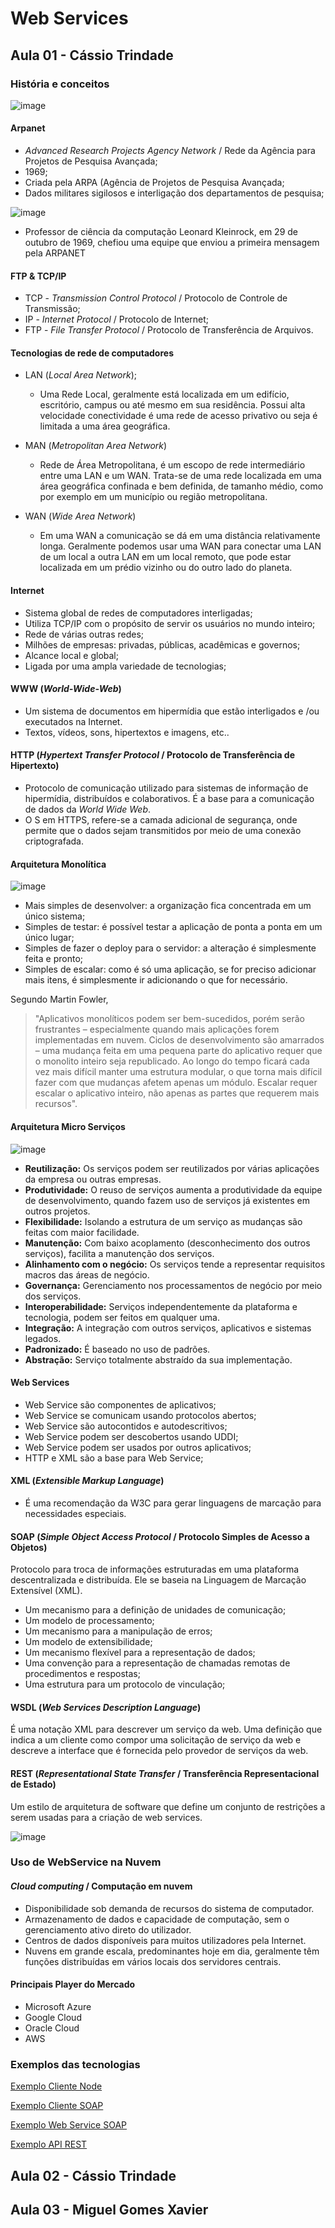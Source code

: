 # Web Services

## Aula 01 - Cássio Trindade

### História e conceitos

![image](https://github.com/jpcmf/GraduateProgram-FullStack-2023/assets/1216136/47f46325-9e58-4710-aa6d-c3f1d43fd194)

#### Arpanet
- _Advanced Research Projects Agency Network_ / Rede da Agência para Projetos de Pesquisa Avançada;
- 1969;
- Criada pela ARPA (Agência de Projetos de Pesquisa Avançada;
- Dados militares sigilosos e interligação dos departamentos de pesquisa;

![image](https://github.com/jpcmf/GraduateProgram-FullStack-2023/assets/1216136/27f700b3-92be-42c3-b492-4ed6ba2ed9ad)

- Professor de ciência da computação Leonard Kleinrock, em 29 de outubro de 1969, chefiou uma equipe que enviou a primeira mensagem pela ARPANET

#### FTP & TCP/IP
- TCP - _Transmission Control Protocol_ / Protocolo de Controle de Transmissão;
- IP - _Internet Protocol_ / Protocolo de Internet;
- FTP - _File Transfer Protocol_ / Protocolo de Transferência de Arquivos.

#### Tecnologias de rede de computadores

- LAN (_Local Area Network_);
  - Uma Rede Local, geralmente está localizada em um edifício, escritório, campus ou até mesmo em sua residência. Possui alta velocidade conectividade é uma rede de acesso privativo ou seja é limitada a uma área geográfica.
 
- MAN (_Metropolitan Area Network_)
  - Rede de Área Metropolitana, é um escopo de rede intermediário entre uma LAN e um WAN. Trata-se de uma rede localizada em uma área geográfica confinada e bem definida, de tamanho médio, como por exemplo em um município ou região metropolitana.
 
- WAN (_Wide Area Network_)
  - Em uma WAN a comunicação se dá em uma distância relativamente longa. Geralmente podemos usar uma WAN para conectar uma LAN de um local a outra LAN em um local remoto, que pode estar localizada em um prédio vizinho ou do outro lado do planeta.
 
#### Internet
- Sistema global de redes de computadores interligadas;
- Utiliza TCP/IP com o propósito de servir os usuários no mundo inteiro;
- Rede de várias outras redes;
- Milhões de empresas: privadas, públicas, acadêmicas e governos;
- Alcance local e global;
- Ligada por uma ampla variedade de tecnologias;

#### WWW (_World-Wide-Web_)
- Um sistema de documentos em hipermídia que estão interligados e /ou executados na Internet.
- Textos, vídeos, sons, hipertextos e imagens, etc..

#### HTTP (_**Hypertext Transfer Protocol**_ / **Protocolo de Transferência de Hipertexto**)
- Protocolo de comunicação utilizado para sistemas de informação de hipermídia, distribuídos e colaborativos. É a base para a comunicação de dados da _World Wide Web_.
- O S em HTTPS, refere-se a camada adicional de segurança, onde permite que o dados sejam transmitidos por meio de uma conexão criptografada.

#### Arquitetura Monolítica

![image](https://github.com/jpcmf/GraduateProgram-FullStack-2023/assets/1216136/8c7ba619-91e7-47aa-bdf7-9ab81de92726)

- Mais simples de desenvolver: a organização fica concentrada em um único sistema;
- Simples de testar: é possível testar a aplicação de ponta a ponta em um único lugar;
- Simples de fazer o deploy para o servidor: a alteração é simplesmente feita e pronto;
- Simples de escalar: como é só uma aplicação, se for preciso adicionar mais itens, é simplesmente ir adicionando o que for necessário.

Segundo Martin Fowler,
> "Aplicativos monolíticos podem ser bem-sucedidos, porém serão frustrantes – especialmente quando mais aplicações forem implementadas em nuvem. Ciclos de desenvolvimento são amarrados – uma mudança feita em uma pequena parte do aplicativo requer que o monolito inteiro seja republicado. Ao longo do tempo ficará cada vez mais difícil manter uma estrutura modular, o que torna mais difícil fazer com que mudanças afetem apenas um módulo. Escalar requer escalar o aplicativo inteiro, não apenas as partes que requerem mais recursos".

#### Arquitetura Micro Serviços

![image](https://github.com/jpcmf/GraduateProgram-FullStack-2023/assets/1216136/c3dac7c9-fb2b-450a-830c-d578a5718f06)

- **Reutilização:** Os serviços podem ser reutilizados por várias aplicações da empresa ou outras empresas.
- **Produtividade:** O reuso de serviços aumenta a produtividade da equipe de desenvolvimento, quando fazem uso de serviços já existentes em outros projetos.
- **Flexibilidade:** Isolando a estrutura de um serviço as mudanças são feitas com maior facilidade.
- **Manutenção:** Com baixo acoplamento (desconhecimento dos outros serviços), facilita a manutenção dos serviços.
- **Alinhamento com o negócio:** Os serviços tende a representar requisitos macros das áreas de negócio.
- **Governança:** Gerenciamento nos processamentos de negócio por meio dos serviços.
- **Interoperabilidade:** Serviços independentemente da plataforma e tecnologia, podem ser feitos em qualquer uma.
- **Integração:** A integração com outros serviços, aplicativos e sistemas legados.
- **Padronizado:** É baseado no uso de padrões.
- **Abstração:** Serviço totalmente abstraído da sua implementação.

#### Web Services
- Web Service são componentes de aplicativos;
- Web Service se comunicam usando protocolos abertos;
- Web Service são autocontidos e autodescritivos;
- Web Service podem ser descobertos usando UDDI;
- Web Service podem ser usados por outros aplicativos;
- HTTP e XML são a base para Web Service;

#### XML (_Extensible Markup Language_)
- É uma recomendação da W3C para gerar linguagens de marcação para necessidades especiais.

#### SOAP (_Simple Object Access Protocol_ / Protocolo Simples de Acesso a Objetos)

Protocolo para troca de informações estruturadas em uma plataforma descentralizada e distribuída. Ele se baseia na Linguagem de Marcação Extensível (XML).
- Um mecanismo para a definição de unidades de comunicação;
- Um modelo de processamento;
- Um mecanismo para a manipulação de erros;
- Um modelo de extensibilidade;
- Um mecanismo flexível para a representação de dados;
- Uma convenção para a representação de chamadas remotas de procedimentos e respostas;
- Uma estrutura para um protocolo de vinculação;

#### WSDL (_Web Services Description Language_)

É uma notação XML para descrever um serviço da web. Uma definição que indica a um cliente como compor uma solicitação de serviço da web e descreve a interface que é fornecida pelo provedor de serviços da web.

#### REST (_Representational State Transfer_ / Transferência Representacional de Estado)

Um estilo de arquitetura de software que define um conjunto de restrições a serem usadas para a criação de web services.

![image](https://github.com/jpcmf/GraduateProgram-FullStack-2023/assets/1216136/954d09d5-9548-47f7-b13a-3e14b52b92da)

### Uso de WebService na Nuvem

#### _Cloud computing_ / Computação em nuvem
- Disponibilidade sob demanda de recursos do sistema de computador.
- Armazenamento de dados e capacidade de computação, sem o gerenciamento ativo direto do utilizador.
- Centros de dados disponíveis para muitos utilizadores pela Internet.
- Nuvens em grande escala, predominantes hoje em dia, geralmente têm funções distribuídas em vários locais dos servidores centrais.

#### Principais Player do Mercado
- Microsoft Azure
- Google Cloud
- Oracle Cloud
- AWS

### Exemplos das tecnologias

[Exemplo Cliente Node](https://github.com/cassiowt/CursoWEBService)

[Exemplo Cliente SOAP](https://github.com/cassiowt/CursoWEBService/tree/master/ExemploClienteSOAP)

[Exemplo Web Service SOAP](https://github.com/cassiowt/CursoWEBService)

[Exemplo API REST](https://github.com/cassiowt/CursoWEBService/tree/master/ExemploServerREST)

## Aula 02 - Cássio Trindade

## Aula 03 - Miguel Gomes Xavier
